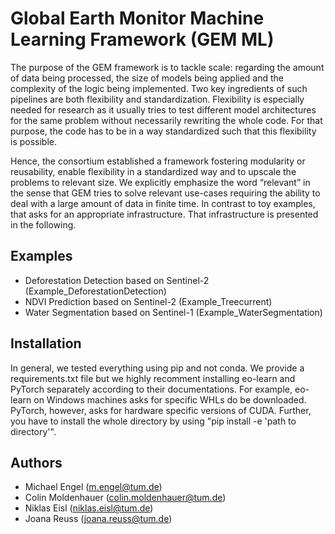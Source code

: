 # Global Earth Monitor Machine Learning Framework (GEM ML)
The purpose of the GEM framework is to tackle scale: regarding the amount of data being processed, the size of models being applied and the complexity of the logic being implemented.
Two key ingredients of such pipelines are both flexibility and standardization.
Flexibility is especially needed for research as it usually tries to test different model architectures for the same problem without necessarily rewriting the whole code.
For that purpose, the code has to be in a way standardized such that this flexibility is possible.

Hence, the consortium established a framework fostering modularity or reusability, enable flexibility in a standardized way and to upscale the problems to relevant size.
We explicitly emphasize the word “relevant” in the sense that GEM tries to solve relevant use-cases requiring the ability to deal with a large amount of data in finite time.
In contrast to toy examples, that asks for an appropriate infrastructure.
That infrastructure is presented in the following.

## Examples
- Deforestation Detection based on Sentinel-2 (Example_DeforestationDetection)
- NDVI Prediction based on Sentinel-2 (Example_Treecurrent)
- Water Segmentation based on Sentinel-1 (Example_WaterSegmentation)

## Installation
In general, we tested everything using pip and not conda.
We provide a requirements.txt file but we highly recomment installing eo-learn and PyTorch separately according to their documentations.
For example, eo-learn on Windows machines asks for specific WHLs do be downloaded.
PyTorch, however, asks for hardware specific versions of CUDA.
Further, you have to install the whole directory by using "pip install -e 'path to directory'".

## Authors
- Michael Engel (m.engel@tum.de)
- Colin Moldenhauer (colin.moldenhauer@tum.de)
- Niklas Eisl (niklas.eisl@tum.de)
- Joana Reuss (joana.reuss@tum.de)